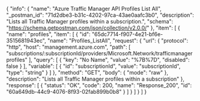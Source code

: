 {
  "info": {
    "name": "Azure Traffic Manager API Profiles List All",
    "_postman_id": "71d2dbe3-b31c-4202-97ca-43ae0aafc3b0",
    "description": "Lists all Traffic Manager profiles within a subscription.",
    "schema": "https://schema.getpostman.com/json/collection/v2.0.0/"
  },
  "item": [
    {
      "name": "profiles",
      "item": [
        {
          "id": "65dc7714-f907-4e21-bf6e-3515681943ec",
          "name": "Profiles_ListAll",
          "request": {
            "url": {
              "protocol": "http",
              "host": "management.azure.com",
              "path": [
                "subscriptions/:subscriptionId/providers/Microsoft.Network/trafficmanagerprofiles"
              ],
              "query": [
                {
                  "key": "No Name",
                  "value": "%7B%7D",
                  "disabled": false
                }
              ],
              "variable": [
                {
                  "id": "subscriptionId",
                  "value": "subscriptionId",
                  "type": "string"
                }
              ]
            },
            "method": "GET",
            "body": {
              "mode": "raw"
            },
            "description": "Lists all Traffic Manager profiles within a subscription"
          },
          "response": [
            {
              "status": "OK",
              "code": 200,
              "name": "Response_200",
              "id": "60a649db-44c9-4076-8f93-02fab899b0b8"
            }
          ]
        }
      ]
    }
  ]
}